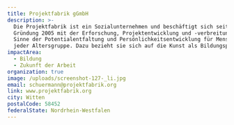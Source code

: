 ```yaml
---
title: Projektfabrik gGmbH
description: >-
  Die Projektfabrik ist ein Sozialunternehmen und beschäftigt sich seit seiner
  Gründung 2005 mit der Erforschung, Projektentwicklung und -verbreitung im
  Sinne der Potentialentfaltung und Persönlichkeitsentwicklung für Menschen
  jeder Altersgruppe. Dazu bezieht sie sich auf die Kunst als Bildungsprinzip.
impactArea:
  - Bildung
  - Zukunft der Arbeit
organization: true
image: /uploads/screenshot-127-_li.jpg
email: schuermann@projektfabrik.org
link: www.projektfabrik.org
city: Witten
postalCode: 58452
federalState: Nordrhein-Westfalen
---
```



